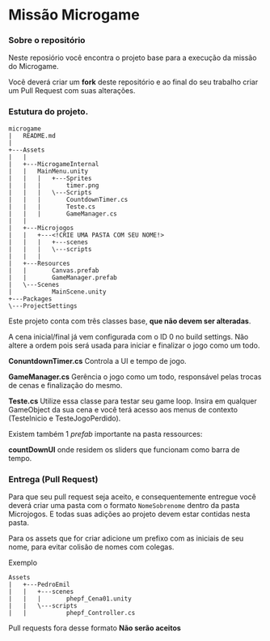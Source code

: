 # Missão Microgame

### Sobre o repositório
Neste reposiório você encontra o projeto base para a execução da missão do Microgame.

Você deverá criar um **fork** deste repositório e ao final do seu trabalho criar um Pull Request com suas alterações.

### Estutura do projeto.

```
microgame
|   README.md
|
+---Assets
|   |
|   +---MicrogameInternal
|   |   MainMenu.unity
|   |   |   +---Sprites
|   |   |       timer.png
|   |   |   \---Scripts
|   |   |       CountdownTimer.cs
|   |   |       Teste.cs
|   |   |       GameManager.cs
|   |
|   +---Microjogos
|   |   +---<!CRIE UMA PASTA COM SEU NOME!>
|   |   |   +---scenes
|   |   |   \---scripts
|   |   |
|   +---Resources
|   |       Canvas.prefab
|   |       GameManager.prefab
|   \---Scenes
|           MainScene.unity
+---Packages
\---ProjectSettings
```

Este projeto conta com três classes base, **que não devem ser alteradas**.

A cena inicial/final já vem configurada com o ID 0 no build settings. Não altere a ordem pois será usada para iniciar e finalizar o jogo como um todo.

**ConuntdownTimer.cs** Controla a UI e tempo de jogo.

**GameManager.cs** Gerência o jogo como um todo, responsável pelas trocas de cenas e finalização do mesmo.

**Teste.cs** Utilize essa classe para testar seu game loop. Insira em qualquer GameObject da sua cena e você terá acesso aos menus de contexto (TesteInicio e TesteJogoPerdido).

Existem também 1 *prefab* importante na pasta ressources:

**countDownUI** onde residem os sliders que funcionam como barra de tempo.

### Entrega (Pull Request)

Para que seu pull request seja aceito, e consequentemente entregue você deverá criar uma pasta com o formato `NomeSobrenome` dentro da pasta Microjogos. E todas suas adições ao projeto devem estar contidas nesta pasta.

Para os assets que for criar adicione um prefixo com as iniciais de seu nome, para evitar colisão de nomes com colegas.

Exemplo
```
Assets
|   +---PedroEmil
|   |   +---scenes
|   |   |       phepf_Cena01.unity
|   |   \---scripts
|   |           phepf_Controller.cs
```

Pull requests fora desse formato **Não serão aceitos**
